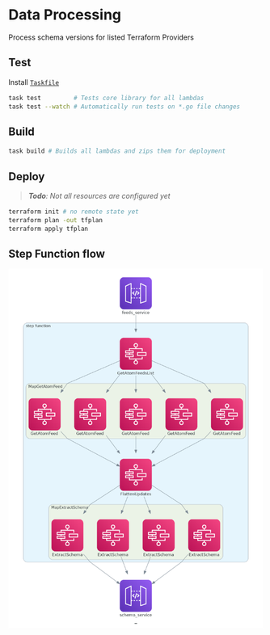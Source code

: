 # Data Processing

Process schema versions for listed Terraform Providers

## Test

Install [`Taskfile`](https://taskfile.dev)

```sh
task test         # Tests core library for all lambdas
task test --watch # Automatically run tests on *.go file changes
```

## Build

```sh
task build # Builds all lambdas and zips them for deployment
```

## Deploy

> _**Todo**: Not all resources are configured yet_

```sh
terraform init # no remote state yet
terraform plan -out tfplan
terraform apply tfplan
```

## Step Function flow

![Data Processing Step Function](../docs/images/stepfunction.png)
